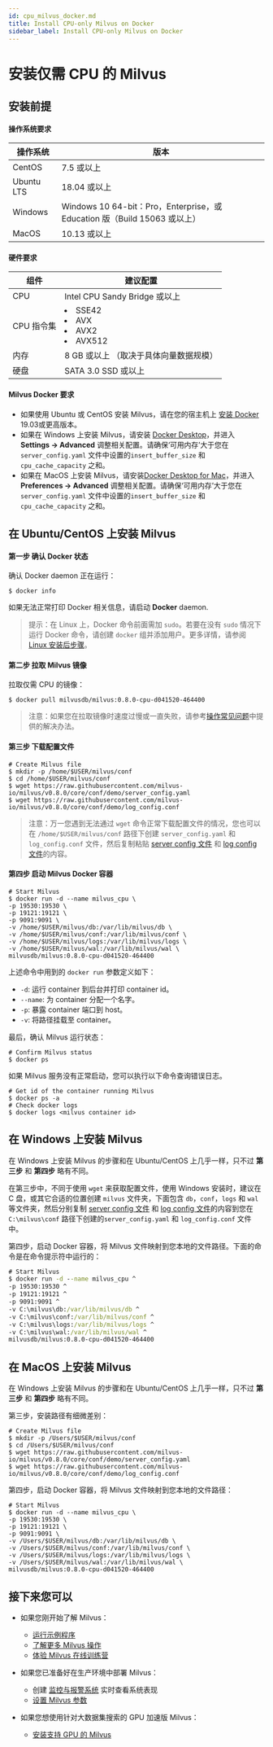 ```yaml
---
id: cpu_milvus_docker.md
title: Install CPU-only Milvus on Docker
sidebar_label: Install CPU-only Milvus on Docker
---
```


# 安装仅需 CPU 的 Milvus

## 安装前提

#### 操作系统要求

| 操作系统   | 版本                                                         |
| ---------- | ------------------------------------------------------------ |
| CentOS     | 7.5 或以上                                                   |
| Ubuntu LTS | 18.04 或以上                                                 |
| Windows    | Windows 10 64-bit：Pro，Enterprise，或 Education 版（Build 15063 或以上） |
| MacOS      | 10.13 或以上         |

#### 硬件要求

| 组件 | 建议配置                               |
| ---- | -------------------------------------- |
| CPU        | Intel CPU Sandy Bridge 或以上 |
| CPU 指令集 | <li>SSE42</li><li>AVX</li><li>AVX2</li><li>AVX512</li> |
| 内存 | 8 GB 或以上 （取决于具体向量数据规模） |
| 硬盘 | SATA 3.0 SSD 或以上                |

#### Milvus Docker 要求

- 如果使用 Ubuntu 或 CentOS 安装 Milvus，请在您的宿主机上 [安装 Docker](https://docs.docker.com/engine/installation/linux/docker-ce/ubuntu/) 19.03或更高版本。
- 如果在 Windows 上安装 Milvus，请安装 [Docker Desktop](https://docs.docker.com/docker-for-windows/install/)，并进入 **Settings -> Advanced** 调整相关配置。请确保‘可用内存’大于您在 `server_config.yaml` 文件中设置的`insert_buffer_size` 和 `cpu_cache_capacity` 之和。
- 如果在 MacOS 上安装 Milvus，请安装[Docker Desktop for Mac](https://docs.docker.com/docker-for-mac/install/)，并进入 **Preferences -> Advanced** 调整相关配置。请确保‘可用内存’大于您在 `server_config.yaml` 文件中设置的`insert_buffer_size` 和 `cpu_cache_capacity` 之和。

## 在 Ubuntu/CentOS 上安装 Milvus

#### 第一步 确认 Docker 状态

确认 Docker daemon 正在运行：

```shell
$ docker info
```

如果无法正常打印 Docker 相关信息，请启动 **Docker** daemon.

> 提示：在 Linux 上，Docker 命令前面需加 `sudo`。若要在没有 `sudo` 情况下运行 Docker 命令，请创建 `docker` 组并添加用户。更多详情，请参阅 [Linux 安装后步骤](https://docs.docker.com/install/linux/linux-postinstall/)。

#### 第二步 拉取 Milvus 镜像

拉取仅需 CPU 的镜像：

```shell
$ docker pull milvusdb/milvus:0.8.0-cpu-d041520-464400
```

> 注意：如果您在拉取镜像时速度过慢或一直失败，请参考[操作常见问题](../../../faq/operational_faq.md)中提供的解决办法。

#### 第三步 下载配置文件

```shell
# Create Milvus file
$ mkdir -p /home/$USER/milvus/conf
$ cd /home/$USER/milvus/conf
$ wget https://raw.githubusercontent.com/milvus-io/milvus/v0.8.0/core/conf/demo/server_config.yaml
$ wget https://raw.githubusercontent.com/milvus-io/milvus/v0.8.0/core/conf/demo/log_config.conf
```

> 注意：万一您遇到无法通过 `wget` 命令正常下载配置文件的情况，您也可以在 `/home/$USER/milvus/conf` 路径下创建 `server_config.yaml` 和 `log_config.conf` 文件，然后复制粘贴 [server config 文件](https://github.com/milvus-io/milvus/blob/v0.8.0/core/conf/demo/server_config.yaml) 和 [log config 文件](https://github.com/milvus-io/milvus/blob/v0.8.0/core/conf/demo/log_config.conf)的内容。

#### 第四步 启动 Milvus Docker 容器

```shell
# Start Milvus
$ docker run -d --name milvus_cpu \
-p 19530:19530 \
-p 19121:19121 \
-p 9091:9091 \
-v /home/$USER/milvus/db:/var/lib/milvus/db \
-v /home/$USER/milvus/conf:/var/lib/milvus/conf \
-v /home/$USER/milvus/logs:/var/lib/milvus/logs \
-v /home/$USER/milvus/wal:/var/lib/milvus/wal \
milvusdb/milvus:0.8.0-cpu-d041520-464400
```

上述命令中用到的 `docker run` 参数定义如下：

- `-d`: 运行 container 到后台并打印 container id。
- `--name`: 为 container 分配一个名字。
- `-p`: 暴露 container 端口到 host。
- `-v`: 将路径挂载至 container。

最后，确认 Milvus 运行状态：

```shell
# Confirm Milvus status
$ docker ps
```

如果 Milvus 服务没有正常启动，您可以执行以下命令查询错误日志。

```shell
# Get id of the container running Milvus
$ docker ps -a
# Check docker logs
$ docker logs <milvus container id>
```

## 在 Windows 上安装 Milvus

在 Windows 上安装 Milvus 的步骤和在 Ubuntu/CentOS 上几乎一样，只不过 **第三步** 和 **第四步** 略有不同。

在第三步中，不同于使用 `wget` 来获取配置文件，使用 Windows 安装时，建议在 C 盘，或其它合适的位置创建 `milvus` 文件夹，下面包含 `db`，`conf`，`logs` 和 `wal` 等文件夹，然后分别复制 [server config 文件](https://github.com/milvus-io/milvus/blob/v0.8.0/core/conf/demo/server_config.yaml) 和 [log config 文件](https://github.com/milvus-io/milvus/blob/v0.8.0/core/conf/demo/log_config.conf)的内容到您在 `C:\milvus\conf` 路径下创建的`server_config.yaml` 和 `log_config.conf` 文件中。

第四步，启动 Docker 容器，将 Milvus 文件映射到您本地的文件路径。下面的命令是在命令提示符中运行的：

```cmd
# Start Milvus
$ docker run -d --name milvus_cpu ^
-p 19530:19530 ^
-p 19121:19121 ^
-p 9091:9091 ^
-v C:\milvus\db:/var/lib/milvus/db ^
-v C:\milvus\conf:/var/lib/milvus/conf ^
-v C:\milvus\logs:/var/lib/milvus/logs ^
-v C:\milvus\wal:/var/lib/milvus/wal ^
milvusdb/milvus:0.8.0-cpu-d041520-464400
```

## 在 MacOS 上安装 Milvus

在 Windows 上安装 Milvus 的步骤和在 Ubuntu/CentOS 上几乎一样，只不过 **第三步** 和 **第四步** 略有不同。

第三步，安装路径有细微差别：

```shell
# Create Milvus file
$ mkdir -p /Users/$USER/milvus/conf
$ cd /Users/$USER/milvus/conf
$ wget https://raw.githubusercontent.com/milvus-io/milvus/v0.8.0/core/conf/demo/server_config.yaml
$ wget https://raw.githubusercontent.com/milvus-io/milvus/v0.8.0/core/conf/demo/log_config.conf
```

第四步，启动 Docker 容器，将 Milvus 文件映射到您本地的文件路径：

```shell
# Start Milvus
$ docker run -d --name milvus_cpu \
-p 19530:19530 \
-p 19121:19121 \
-p 9091:9091 \
-v /Users/$USER/milvus/db:/var/lib/milvus/db \
-v /Users/$USER/milvus/conf:/var/lib/milvus/conf \
-v /Users/$USER/milvus/logs:/var/lib/milvus/logs \
-v /Users/$USER/milvus/wal:/var/lib/milvus/wal \
milvusdb/milvus:0.8.0-cpu-d041520-464400
```

## 接下来您可以

- 如果您刚开始了解 Milvus：

  - [运行示例程序](../example_code.md)
  - [了解更多 Milvus 操作](../../milvus_operation.md)
  - [体验 Milvus 在线训练营](https://github.com/milvus-io/bootcamp)

- 如果您已准备好在生产环境中部署 Milvus：

  - 创建 [监控与报警系统](../../monitor.md) 实时查看系统表现
  - [设置 Milvus 参数](../../../reference/milvus_config.md)
  
- 如果您想使用针对大数据集搜索的 GPU 加速版 Milvus：

  - [安装支持 GPU 的 Milvus](gpu_milvus_docker.md)
